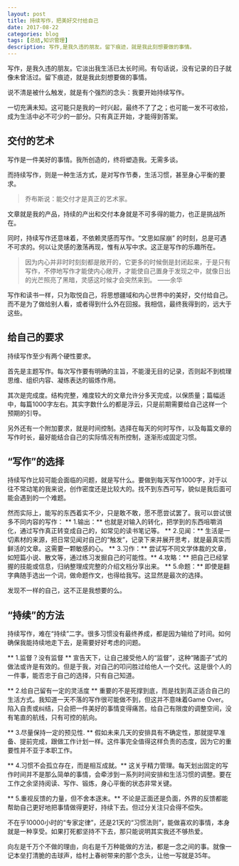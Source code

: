 ```yaml
---
layout: post
title: 持续写作，把美好交付给自己
date: 2017-08-22
categories: blog
tags: [总结,知识管理]
description: 写作,是我久违的朋友。留下痕迹，就是我此刻想要做的事情。
---
```


写作，是我久违的朋友。它淡出我生活已太长时间。有句话说，没有记录的日子就像未曾活过。留下痕迹，就是我此刻想要做的事情。

说不清是被什么触发，就是有个强烈的念头：我要开始持续写作。

一切充满未知。这可能只是我的一时兴起，最终不了了之；也可能一发不可收拾，成为生活中必不可少的一部分。只有真正开始，才能得到答案。

## 交付的艺术

写作是一件美好的事情。我所创造的，终将塑造我。无需多谈。

而持续写作，则是一种生活方式，是对写作节奏，生活习惯，甚至身心平衡的要求。

> 乔布斯说：能交付才是真正的艺术家。

文章就是我的产品，持续的产出和交付本身就是不可多得的能力，也正是挑战所在。

同时，持续写作还意味着，不依赖灵感而写作。“文思如尿崩” 的时刻，总是可遇不可求的。何以让灵感的激荡再现，惟有从写中求。这正是写作的乐趣所在。

> 因为内心并非时时刻刻都是敞开的，它更多的时候倒是封闭起来，于是只有写作，不停地写作才能使内心敞开，才能使自己置身于发现之中，就像日出的光芒照亮了黑暗，灵感这时候才会突然来到。
> ——余华

写作和读书一样，只为取悦自己，将思想疆域和内心世界中的美好，交付给自己。而不是为了做给别人看，或者得到什么外在回报。我相信，最终我得到的，远大于这些。

## 给自己的要求

持续写作至少有两个硬性要求。

首先是主题写作。每次写作要有明确的主旨，不能漫无目的记录，否则起不到梳理思维、组织内容、凝练表达的锻炼作用。

其次是完成度。结构完整，难度较大的文章允许分多天完成，以保质量；篇幅适中，每篇1000字左右。其实字数什么的都是浮云，只是前期需要给自己这样一个预期的引导。

另外还有一个附加要求，就是时间控制。选择在每天的何时写作，以及每篇文章的写作时长，最好能结合自己的实际情况有所控制，逐渐形成固定习惯。

## “写作”的选择

持续写作比较可能会面临的问题，就是写什么。要做到每天写作1000字，对于以往不常动笔的我来说，创作密度还是比较大的。找不到东西可写，貌似是我后面可能会遇到的一个难题。

然而实际上，能写的东西着实不少，只是敢不敢，愿不愿尝试罢了。我可以尝试很多不同内容的写作：
** 1.输出：**
也就是对输入的转化，把学到的东西咀嚼消化，通过写作真正转变成自己的，如常见的读书笔记等。
** 2.见闻：**
生活是一切素材的来源，把日常见闻对自己的“触发”，记录下来并展开思考，就是最真实而鲜活的文章。这需要一颗敏感的心。
** 3.习作：**
尝试写不同文学体裁的文章，如短篇小说、散文等，通过练习发掘自己的可能性。** 4.攻略：**
把自己已经掌握的技能或信息，归纳整理成完整的介绍文档分享出来。
** 5.命题：**
即使是翻字典随手选出一个词，做命题作文，也得给我写。这显然是最次的选择。

发现不一样的自己，这不正是我想要的么。

## “持续”的方法

持续写作，难在“持续”二字。很多习惯没有最终养成，都是因为输给了时间。如何确保我能持续地走下去，是需要好好考虑的问题。

** 1.监督？没有监督 **
宣告天下，让自己接受他人的“监督”，这种“赌面子”式的做法或许是有效的。但是于我，对自己的叩问胜过给他人一个交代。这是很个人的一件事，能否忠于自己的选择，只有自己知道。

** 2.给自己留有一定的灵活度 **
重要的不是死撑到底，而是找到真正适合自己的生活方式。我知道一天不落的写作很可能做不到，但这并不意味着Game Over。陷入自责或纠结，只会把一件美好的事情变得痛苦。给自己有限度的调整空间，没有笔直的航线，只有可控的航向。

** 3.尽量保持一定的预见性. **
假如未来几天的安排具有不确定性，那就提早准备、提前完成，跟做工作计划一样。这件事完全值得这样负责的态度，因为它的重要性并不亚于本职工作。

** 4.习惯不会孤立存在，而是相互成就。**
这关乎精力管理。每天划出固定的写作时间并不是那么简单的事情，会牵涉到一系列时间安排和生活习惯的调整。要在工作之余坚持阅读、写作、锻炼，身心平衡的状态非常关键。

** 5.重视反馈的力量，但不舍本逐末。**
不论是正面还是负面，外界的反馈都能帮助自己更好地把事情做得更好，持续下去。但过分关注只会得不偿失。

不在乎10000小时的“专家定律”，还是21天的“习惯法则”，能做喜欢的事情，本身就是一种享受。如果打死都坚持不下去，那只能说明其实我还不够热爱。

向左是千万个不做的理由，向右是千万种能做的方法，都是一念之间的事。就像一记本垒打清脆的击球声，给村上春树带来的那个念头，让他一写就是35年。








